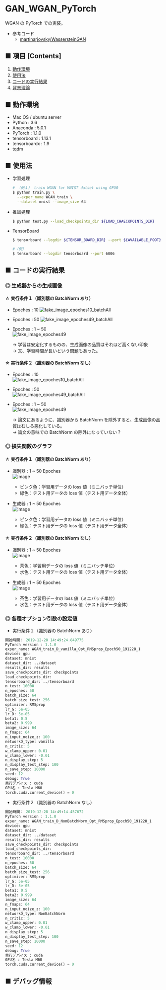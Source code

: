 # GAN_WGAN_PyTorch
WGAN の PyTorch での実装。

- 参考コード
  - [martinarjovsky/WassersteinGAN](https://github.com/martinarjovsky/WassersteinGAN)

## ■ 項目 [Contents]
1. [動作環境](#動作環境)
1. [使用法](#使用法)
1. [コードの実行結果](#コードの実行結果)
1. [背景理論](https://github.com/Yagami360/My_NoteBook/blob/master/%E6%83%85%E5%A0%B1%E5%B7%A5%E5%AD%A6/%E6%83%85%E5%A0%B1%E5%B7%A5%E5%AD%A6_%E6%A9%9F%E6%A2%B0%E5%AD%A6%E7%BF%92_%E7%94%9F%E6%88%90%E3%83%A2%E3%83%87%E3%83%AB.md#WGAN)

## ■ 動作環境

- Mac OS / ubuntu server
- Python : 3.6
- Anaconda : 5.0.1
- PyTorch : 1.1.0
- tensorboard : 1.13.1
- tensorboardx : 1.9
- tqdm

## ■ 使用法

- 学習処理
  ```sh
  # （例１） train WGAN for MNIST datset using GPU0
  $ python train.py \
    --exper_name WGAN_train \
    --dataset mnist --image_size 64
  ```

- 推論処理
  ```sh
  $ python test.py --load_checkpoints_dir ${LOAD_CHAECKPOINTS_DIR}
  ```

- TensorBoard
  ```sh
  $ tensorboard --logdir ${TENSOR_BOARD_DIR} --port ${AVAILABLE_POOT}
  ```

  ```sh
  #（例）
  $ tensorboard --logdir tensorboard --port 6006
  ```

<a id="コードの実行結果"></a>

## ■ コードの実行結果

### ◎ 生成器からの生成画像

#### ☆ 実行条件１（識別器の BatchNorm あり）

- Epoches : 10
  ![fake_image_epoches10_batchAll](https://user-images.githubusercontent.com/25688193/71560371-67a79980-2aac-11ea-828d-1308c8ec25fa.png)<br>

- Epoches : 50
  ![fake_image_epoches49_batchAll](https://user-images.githubusercontent.com/25688193/71566416-c5fb6900-2afa-11ea-8da3-65d55773d072.png)<br>

- Epoches : 1 ~ 50<br>
  ![fake_image_epoches49](https://user-images.githubusercontent.com/25688193/71566415-c5fb6900-2afa-11ea-88e9-225a60578a69.gif)<br>

  → 学習は安定化するものの、生成画像の品質はそれほど高くない印象<br>
  → 又、学習時間が長いという問題もあった。

#### ☆ 実行条件２（識別器の BatchNorm なし）

- Epoches : 10<br>
  ![fake_image_epoches10_batchAll](https://user-images.githubusercontent.com/25688193/71560386-91f95700-2aac-11ea-825a-7f2f2b48fc56.png)<br>

- Epoches : 50<br>
  ![fake_image_epoches49_batchAll](https://user-images.githubusercontent.com/25688193/71566490-79fcf400-2afb-11ea-8f4a-ccc7c0f6da45.png)

- Epoches : 1 ~ 50<br>
  ![fake_image_epoches49](https://user-images.githubusercontent.com/25688193/71566489-79fcf400-2afb-11ea-896a-aa4d1e9c5276.gif)<br>

  → 論文にあるように、識別器から BatchNorm を除外すると、生成画像の品質はむしろ悪化している。<br>
  → 論文の意味での BatchNorm の除外になっていない？

### ◎ 損失関数のグラフ

#### ☆ 実行条件１（識別器の BatchNorm あり）

- 識別器 : 1 ~ 50 Epoches<br>
  ![image](https://user-images.githubusercontent.com/25688193/71566570-00193a80-2afc-11ea-82b3-a664e83a75b7.png)
  - ピンク色：学習用データの loss 値（ミニバッチ単位）
  - 緑色：テスト用データの loss 値（テスト用データ全体）


- 生成器 : 1 ~ 50 Epoches<br>
  ![image](https://user-images.githubusercontent.com/25688193/71566600-2d65e880-2afc-11ea-83e6-bc36c962c0de.png)
  - ピンク色：学習用データの loss 値（ミニバッチ単位）
  - 緑色：テスト用データの loss 値（テスト用データ全体）

#### ☆ 実行条件２（識別器の BatchNorm なし）

- 識別器 : 1 ~ 50 Epoches<br>
  ![image](https://user-images.githubusercontent.com/25688193/71566527-ba5c7200-2afb-11ea-8d40-d98bf7c8ae73.png)
  - 茶色：学習用データの loss 値（ミニバッチ単位）
  - 水色：テスト用データの loss 値（テスト用データ全体）

- 生成器 : 1 ~ 50 Epoches<br>
  ![image](https://user-images.githubusercontent.com/25688193/71566556-e11aa880-2afb-11ea-9b2e-c6e9855d40f5.png)
  - 茶色：学習用データの loss 値（ミニバッチ単位）
  - 水色：テスト用データの loss 値（テスト用データ全体）

### ◎ 各種オプション引数の設定値

- 実行条件１（識別器の BatchNorm あり）
```python
開始時間： 2019-12-28 14:49:24.849775
PyTorch version : 1.1.0
exper_name: WGAN_train_D_vanilla_Opt_RMSprop_Epoch50_191228_1
device: gpu
dataset: mnist
dataset_dir: ../dataset
results_dir: results
save_checkpoints_dir: checkpoints
load_checkpoints_dir: 
tensorboard_dir: ../tensorboard
n_test: 10000
n_epoches: 50
batch_size: 64
batch_size_test: 256
optimizer: RMSprop
lr_G: 5e-05
lr_D: 5e-05
beta1: 0.5
beta2: 0.999
image_size: 64
n_fmaps: 64
n_input_noize_z: 100
networkD_type: vanilla
n_critic: 5
w_clamp_upper: 0.01
w_clamp_lower: -0.01
n_display_step: 5
n_display_test_step: 100
n_save_step: 10000
seed: 12
debug: True
実行デバイス : cuda
GPU名 : Tesla M60
torch.cuda.current_device() = 0
```

- 実行条件２（識別器の BatchNorm なし）
```python
開始時間： 2019-12-28 14:49:14.457672
PyTorch version : 1.1.0
exper_name: WGAN_train_D_NonBatchNorm_Opt_RMSprop_Epoch50_191228_1
device: gpu
dataset: mnist
dataset_dir: ../dataset
results_dir: results
save_checkpoints_dir: checkpoints
load_checkpoints_dir: 
tensorboard_dir: ../tensorboard
n_test: 10000
n_epoches: 50
batch_size: 64
batch_size_test: 256
optimizer: RMSprop
lr_G: 5e-05
lr_D: 5e-05
beta1: 0.5
beta2: 0.999
image_size: 64
n_fmaps: 64
n_input_noize_z: 100
networkD_type: NonBatchNorm
n_critic: 5
w_clamp_upper: 0.01
w_clamp_lower: -0.01
n_display_step: 5
n_display_test_step: 100
n_save_step: 10000
seed: 12
debug: True
実行デバイス : cuda
GPU名 : Tesla M60
torch.cuda.current_device() = 0
```

## ■ デバッグ情報
